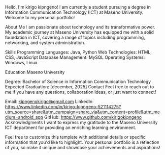 Hello, I'm kirigo kipngeno!
I am currently a student pursuing a degree in Information Communication Technology (ICT) at Maseno University. Welcome to my personal portfolio!

About Me
I am passionate about technology and its transformative power. My academic journey at Maseno University has equipped me with a solid foundation in ICT, covering a range of topics including programming, networking, and system administration.

Skills
Programming Languages: Java, Python
Web Technologies: HTML, CSS, JavaScript
Database Management: MySQL
Operating Systems: Windows, Linux

Education
Maseno University

Degree: Bachelor of Science in Information Communication Technology
Expected Graduation: [december, 2025]
Contact
Feel free to reach out to me if you have any questions, collaboration ideas, or just want to connect!

Email: kipngenokirigo@gmail.com
LinkedIn: https://www.linkedin.com/in/kirigo-kipngeno-521114275?utm_source=share&utm_campaign=share_via&utm_content=profile&utm_medium=android_app
GitHub: https://www.github.com/kirigokipngeno
Acknowledgments
I want to express my gratitude to the Maseno University ICT department for providing an enriching learning environment.

Feel free to customize this template with additional details or specific information that you'd like to highlight. Your personal portfolio is a reflection of you, so make it unique and showcase your achievements and aspirations!






